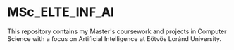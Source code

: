 # MSc_ELTE_INF_AI
This repository contains my Master's coursework and projects in Computer Science with a focus on Artificial Intelligence at Eötvös Loránd University.

